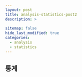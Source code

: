 ```yaml
---
layout: post
title: analysis-statistics-post2
description: >
  
sitemap: false
hide_last_modified: true
categories:
  - analysis
  - statistics
---
```


## 통계 



